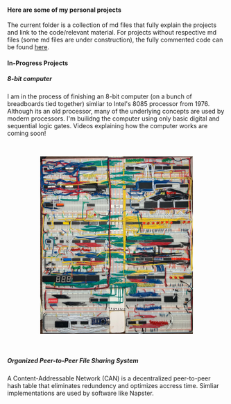 #### Here are some of my personal projects


The current folder is a collection of md files that fully explain the projects and link to the code/relevant material. For projects without respective md files (some md files are under construction), the fully commented code can be found [here](https://github.com/andy9kv/Projects/tree/master/Project_Files).


#### In-Progress Projects

##### 8-bit computer

I am in the process of finishing an 8-bit computer (on a bunch of breadboards tied together) simliar to Intel's 8085 processor from 1976.
Although its an old processor, many of the underlying concepts are used by modern processors. I'm builidng the computer using only basic digital and sequential logic gates. Videos explaining how the computer works are coming soon!

<br><p align="center"><img width="70%" height="70%" src="media/8bit/full_8bit.jpg"></p><br>

##### Organized Peer-to-Peer File Sharing System

A Content-Addressable Network (CAN) is a decentralized peer-to-peer hash table that eliminates redundency and optimizes accress time. Simliar implementations are used by software like Napster.
